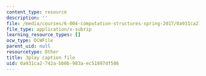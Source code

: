 ```yaml
---
content_type: resource
description: ''
file: /media/courses/6-004-computation-structures-spring-2017/0a931ca2742abb0b983aec51897df586_Z7pKkCDmHh0.srt
file_type: application/x-subrip
learning_resource_types: []
ocw_type: OCWFile
parent_uid: null
resourcetype: Other
title: 3play caption file
uid: 0a931ca2-742a-bb0b-983a-ec51897df586
---
```

